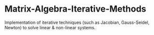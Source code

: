 # Matrix-Algebra-Iterative-Methods
Implementation of iterative techniques (such as Jacobian, Gauss-Seidel, Newton) to solve linear & non-linear systems.
